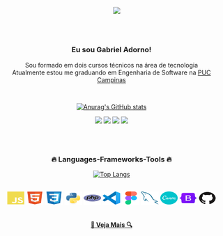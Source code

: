 <div id="user-content-toc">
  <ul align="center">
    <a href="https://git.io/typing-svg">
      <img src="https://readme-typing-svg.herokuapp.com/?lines=Olá+Mundo!+👋;+Meu+nome+é+Gabriel!;&center=true&size=35">
    </a>
</div>
    
##    
<br>
<div align="center">
 <h3>Eu sou Gabriel Adorno!</h3>

  <p>
     Sou formado em dois cursos técnicos na área de tecnologia <br>
     Atualmente estou me graduando em Engenharia de Software na <a href="https://www.puc-campinas.edu.br/#">PUC Campinas</a><br>
  </p>
  <br>
   
   [![Anurag's GitHub stats](https://github-readme-stats.vercel.app/api?username=Adorno7117&show_icons=true&theme=dark)](https://github.com/Adorno7117/github-readme-stats)
  
  <a href="https://instagram.com/_gabriel_adorno_" target="_blank"><img src="https://img.shields.io/badge/-Instagram-%23E4405F?style=for-the-badge&logo=instagram&logoColor=white" target="_blank"></a>
   <a href = "ga7.adorno@outlook.com"><img src="https://img.shields.io/badge/-Email-%23333?style=for-the-badge&logo=gmail&logoColor=white" target="_blank"></a>
   <a href = "https://www.linkedin.com/in/gabriel-adorno-4a08482ba/"><img src="https://img.shields.io/badge/-Linkedin-%232979?style=for-the-badge&logo=linkedin&logoColor=white" target="_blank"></a>
   <a href = "https://wa.me/19999681601"><img src="https://img.shields.io/badge/-Whatsapp-%232979?style=for-the-badge&logo=linkedin&logoColor=white" target="_blank"></a>
  <br>
  
  ##
  <br>
  <h3 align="center">🔥 Languages-Frameworks-Tools 🔥</h3>
  
  [![Top Langs](https://github-readme-stats.vercel.app/api/top-langs/?username=Adorno7117&layout=donut&theme=dark)](https://github.com/Adorno7117/github-readme-stats)

  
  <div style="display: inline_block"><br>
    <img align="center" alt="Js" height="30" width="40" src="https://raw.githubusercontent.com/devicons/devicon/master/icons/javascript/javascript-plain.svg">
    <img align="center" alt="HTML" height="30" width="40" src="https://raw.githubusercontent.com/devicons/devicon/master/icons/html5/html5-original.svg">
    <img align="center" alt="CSS" height="30" width="40" src="https://raw.githubusercontent.com/devicons/devicon/master/icons/css3/css3-original.svg">
    <img align="center" alt="Python" height="30" width="40" src="https://raw.githubusercontent.com/devicons/devicon/master/icons/python/python-original.svg">
    <img align="center" alt="PHP" height="30" width="40" src="https://raw.githubusercontent.com/devicons/devicon/master/icons/php/php-original.svg">
    <img align="center" alt="vscode" height="30" width="40" src="https://raw.githubusercontent.com/devicons/devicon/master/icons/vscode/vscode-original.svg">
    <img align="center" alt="figma" height="30" width="40" src="https://raw.githubusercontent.com/devicons/devicon/master/icons/figma/figma-original.svg">
    <img align="center" alt="mysql" height="30" width="40" src="https://raw.githubusercontent.com/devicons/devicon/master/icons/mysql/mysql-original.svg">
    <img align="center" alt="canva" height="30" width="40" src="https://raw.githubusercontent.com/devicons/devicon/master/icons/canva/canva-original.svg">
    <img align="center" alt="bootstra" height="30" width="40" src="https://raw.githubusercontent.com/devicons/devicon/master/icons/bootstrap/bootstrap-original.svg">
    <img align="center" alt="bootstra" height="30" width="40" src="https://raw.githubusercontent.com/devicons/devicon/master/icons/github/github-original.svg">
  <br>
  <br>
</div>

<h4 align="center">
  <a href="https://github.com/Adorno7117?tab=repositories" title="Show Repositories">🔎 Veja Mais 🔍</a>
</h4>
